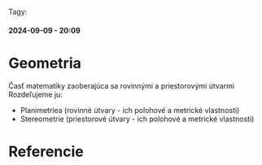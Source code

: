 Tagy: 
#### 2024-09-09 - 20:09

# Geometria

Časť matematiky zaoberajúca sa rovinnými a priestorovými útvarmi
Rozdeľujeme ju:
- Planimetriea (rovinné útvary - ich polohové a metrické vlastnosti)
- Stereometrie (priestorové útvary - ich polohové a metrické vlastnosti)









# Referencie